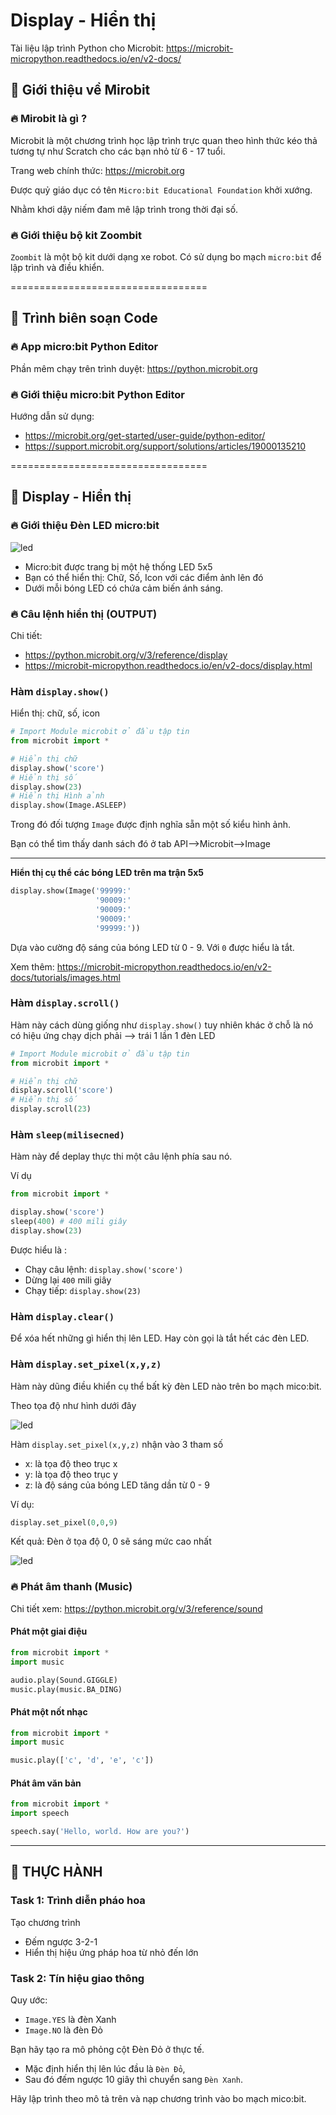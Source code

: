 # Display - Hiển thị

Tài liệu lập trình Python cho Microbit: https://microbit-micropython.readthedocs.io/en/v2-docs/ 


## 💛 Giới thiệu về Mirobit

### 🔥 Mirobit là gì ?

Microbit là một chương trình học lập trình trực quan theo hình thức kéo thả tương tự như Scratch cho các bạn nhỏ từ 6 - 17 tuổi.

Trang web chính thức: https://microbit.org

Được quỷ giáo dục có tên `Micro:bit Educational Foundation` khởi xướng.

Nhằm khơi dậy niếm đam mê lập trình trong thời đại số.

### 🔥 Giới thiệu bộ kit Zoombit

`Zoombit` là một bộ kit dưới dạng xe robot. Có sử dụng bo mạch `micro:bit` để lập trình và điều khiển.

==================================

## 💛 Trình biên soạn Code

### 🔥 App micro:bit Python Editor

Phần mêm chạy trên trình duyệt: https://python.microbit.org

### 🔥 Giới thiệu micro:bit Python Editor

Hướng dẫn sử dụng: 

- https://microbit.org/get-started/user-guide/python-editor/
- https://support.microbit.org/support/solutions/articles/19000135210

==================================

## 💛 Display - Hiển thị


### 🔥 Giới thiệu Đèn LED micro:bit

![led](img/led.png)

- Micro:bit được trang bị một hệ thống LED 5x5
- Bạn có thể hiển thị: Chữ, Số, Icon với các điểm ảnh lên đó
- Dưới mỗi bóng LED có chứa cảm biến ánh sáng.

### 🔥 Câu lệnh hiển thị (OUTPUT)

Chi tiết: 

- https://python.microbit.org/v/3/reference/display
- https://microbit-micropython.readthedocs.io/en/v2-docs/display.html


### Hàm `display.show()`

Hiển thị: chữ, số, icon

```python
# Import Module microbit ở đầu tập tin 
from microbit import *

# Hiển thị chữ
display.show('score')
# Hiển thị số
display.show(23)
# Hiển thị Hình ảnh
display.show(Image.ASLEEP)
```

Trong đó đối tượng `Image` được định nghĩa sẵn một số kiểu hình ảnh.

Bạn có thể tìm thấy danh sách đó ở tab API-->Microbit-->Image

---

**Hiển thị cụ thể các bóng LED trên ma trận 5x5**

```python
display.show(Image('99999:'
                   '90009:'
                   '90009:'
                   '90009:'
                   '99999:'))
```

Dựa vào cường độ sáng của bóng LED từ 0 - 9. Với `0` được hiểu là tắt.

Xem thêm: https://microbit-micropython.readthedocs.io/en/v2-docs/tutorials/images.html

### Hàm `display.scroll()`

Hàm này cách dùng giống như `display.show()` tuy nhiên khác ở chỗ là nó có hiệu ứng chạy dịch phải --> trái 1 lần 1 đèn LED

```python
# Import Module microbit ở đầu tập tin 
from microbit import *

# Hiển thị chữ
display.scroll('score')
# Hiển thị số
display.scroll(23)
```


### Hàm `sleep(milisecned)`

Hàm này để deplay thực thi một câu lệnh phía sau nó.

Ví dụ

```python
from microbit import *

display.show('score')
sleep(400) # 400 mili giây
display.show(23)
```

Được hiểu là :

- Chạy câu lệnh: `display.show('score')`
- Dừng lại `400` mili giây
- Chạy tiếp: `display.show(23)`


### Hàm `display.clear()`

Để xóa hết những gì hiển thị lên LED. Hay còn gọi là tắt hết các đèn LED.


### Hàm `display.set_pixel(x,y,z)`

Hàm này dũng điều khiển cụ thể bất kỳ đèn LED nào trên bo mạch mico:bit.

Theo tọa độ như hình dưới đây

![led](img/led-pixcel.png)

Hàm `display.set_pixel(x,y,z)` nhận vào 3 tham số

- x: là tọa độ theo trục x
- y: là tọa độ theo trục y
- z: là độ sáng của bóng LED tăng dần từ 0 - 9

Ví dụ:

```python
display.set_pixel(0,0,9)
```

Kết quả: Đèn ở tọa độ 0, 0 sẽ sáng mức cao nhất

![led](img/led-pixcel-1.png)



### 🔥 Phát âm thanh (Music)

Chi tiết xem: https://python.microbit.org/v/3/reference/sound


#### Phát một giai điệu

```python
from microbit import *
import music

audio.play(Sound.GIGGLE)
music.play(music.BA_DING)
```

#### Phát một nốt nhạc

```python
from microbit import *
import music

music.play(['c', 'd', 'e', 'c'])
```

#### Phát âm văn bản

```python
from microbit import *
import speech

speech.say('Hello, world. How are you?')
```


---

## 💛 THỰC HÀNH


### Task 1: Trình diễn pháo hoa

Tạo chương trình

- Đếm ngược 3-2-1
- Hiển thị hiệu ứng pháp hoa từ nhỏ đến lớn


### Task 2: Tín hiệu giao thông

Quy ước:

-  `Image.YES` là đèn Xanh
-  `Image.NO` là đèn Đỏ

Bạn hãy tạo ra mô phỏng cột Đèn Đỏ ở thực tế. 

- Mặc định hiển thị lên lúc đầu là `Đèn Đỏ`, 
- Sau đó đếm ngược 10 giây thì chuyển sang `Đèn Xanh`.

Hãy lập trình theo mô tả trên và nạp chương trình vào bo mạch mico:bit.


